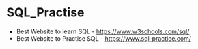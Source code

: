 # SQL_Practise

*  Best Website to learn SQL - https://www.w3schools.com/sql/
*  Best Website to Practise SQL - https://www.sql-practice.com/
